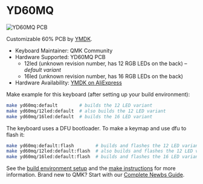 # YD60MQ

![YD60MQ PCB](https://ae01.alicdn.com/kf/HTB1PVQ2X_HuK1RkSndVq6xVwpXaO.jpg)

Customizable 60% PCB by [YMDK](https://ymdk.aliexpress.com/store/429151?spm=2114.10010108.0.0.3ab23641lIkgzm).

* Keyboard Maintainer: QMK Community
* Hardware Supported: YD60MQ PCB
    * 12led (unknown revision number, has 12 RGB LEDs on the back) – _default variant_
    * 16led (unknown revision number, has 16 RGB LEDs on the back)
* Hardware Availability: [YMDK on AliExpress](https://www.aliexpress.com/i/32869207240.html)

Make example for this keyboard (after setting up your build environment):

```sh
make yd60mq:default        # builds the 12 LED variant
make yd60mq/12led:default  # also builds the 12 LED variant
make yd60mq/16led:default  # builds the 16 LED variant
```

The keyboard uses a DFU bootloader. To make a keymap and use dfu to flash it:

```sh
make yd60mq:default:flash        # builds and flashes the 12 LED variant
make yd60mq/12led:default:flash  # also builds and flashes the 12 LED variant
make yd60mq/16led:default:flash  # builds and flashes the 16 LED variant
```

See the [build environment setup](https://docs.qmk.fm/#/getting_started_build_tools) and the [make instructions](https://docs.qmk.fm/#/getting_started_make_guide) for more information. Brand new to QMK? Start with our [Complete Newbs Guide](https://docs.qmk.fm/#/newbs).
